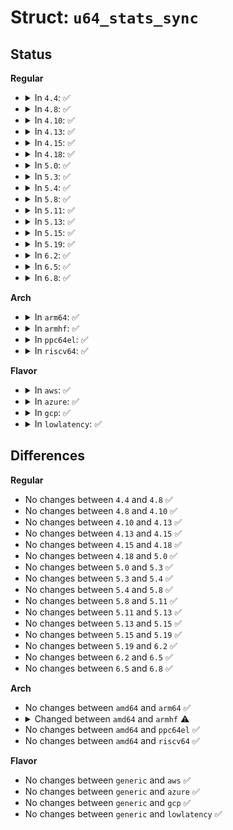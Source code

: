 # Struct: <code>u64_stats_sync</code>

## Status
<b>Regular</b>
<ul>
<li>
<details>
<summary>In <code>4.4</code>: ✅</summary>

```c
struct u64_stats_sync {
};
```
</details>
</li>
<li>
<details>
<summary>In <code>4.8</code>: ✅</summary>

```c
struct u64_stats_sync {
};
```
</details>
</li>
<li>
<details>
<summary>In <code>4.10</code>: ✅</summary>

```c
struct u64_stats_sync {
};
```
</details>
</li>
<li>
<details>
<summary>In <code>4.13</code>: ✅</summary>

```c
struct u64_stats_sync {
};
```
</details>
</li>
<li>
<details>
<summary>In <code>4.15</code>: ✅</summary>

```c
struct u64_stats_sync {
};
```
</details>
</li>
<li>
<details>
<summary>In <code>4.18</code>: ✅</summary>

```c
struct u64_stats_sync {
};
```
</details>
</li>
<li>
<details>
<summary>In <code>5.0</code>: ✅</summary>

```c
struct u64_stats_sync {
};
```
</details>
</li>
<li>
<details>
<summary>In <code>5.3</code>: ✅</summary>

```c
struct u64_stats_sync {
};
```
</details>
</li>
<li>
<details>
<summary>In <code>5.4</code>: ✅</summary>

```c
struct u64_stats_sync {
};
```
</details>
</li>
<li>
<details>
<summary>In <code>5.8</code>: ✅</summary>

```c
struct u64_stats_sync {
};
```
</details>
</li>
<li>
<details>
<summary>In <code>5.11</code>: ✅</summary>

```c
struct u64_stats_sync {
};
```
</details>
</li>
<li>
<details>
<summary>In <code>5.13</code>: ✅</summary>

```c
struct u64_stats_sync {
};
```
</details>
</li>
<li>
<details>
<summary>In <code>5.15</code>: ✅</summary>

```c
struct u64_stats_sync {
};
```
</details>
</li>
<li>
<details>
<summary>In <code>5.19</code>: ✅</summary>

```c
struct u64_stats_sync {
};
```
</details>
</li>
<li>
<details>
<summary>In <code>6.2</code>: ✅</summary>

```c
struct u64_stats_sync {
};
```
</details>
</li>
<li>
<details>
<summary>In <code>6.5</code>: ✅</summary>

```c
struct u64_stats_sync {
};
```
</details>
</li>
<li>
<details>
<summary>In <code>6.8</code>: ✅</summary>

```c
struct u64_stats_sync {
};
```
</details>
</li>
</ul>
<b>Arch</b>
<ul>
<li>
<details>
<summary>In <code>arm64</code>: ✅</summary>

```c
struct u64_stats_sync {
};
```
</details>
</li>
<li>
<details>
<summary>In <code>armhf</code>: ✅</summary>

```c
struct u64_stats_sync {
    seqcount_t seq;
};
```
</details>
</li>
<li>
<details>
<summary>In <code>ppc64el</code>: ✅</summary>

```c
struct u64_stats_sync {
};
```
</details>
</li>
<li>
<details>
<summary>In <code>riscv64</code>: ✅</summary>

```c
struct u64_stats_sync {
};
```
</details>
</li>
</ul>
<b>Flavor</b>
<ul>
<li>
<details>
<summary>In <code>aws</code>: ✅</summary>

```c
struct u64_stats_sync {
};
```
</details>
</li>
<li>
<details>
<summary>In <code>azure</code>: ✅</summary>

```c
struct u64_stats_sync {
};
```
</details>
</li>
<li>
<details>
<summary>In <code>gcp</code>: ✅</summary>

```c
struct u64_stats_sync {
};
```
</details>
</li>
<li>
<details>
<summary>In <code>lowlatency</code>: ✅</summary>

```c
struct u64_stats_sync {
};
```
</details>
</li>
</ul>

## Differences
<b>Regular</b>
<ul>
<li>
No changes between <code>4.4</code> and <code>4.8</code> ✅
</li>
<li>
No changes between <code>4.8</code> and <code>4.10</code> ✅
</li>
<li>
No changes between <code>4.10</code> and <code>4.13</code> ✅
</li>
<li>
No changes between <code>4.13</code> and <code>4.15</code> ✅
</li>
<li>
No changes between <code>4.15</code> and <code>4.18</code> ✅
</li>
<li>
No changes between <code>4.18</code> and <code>5.0</code> ✅
</li>
<li>
No changes between <code>5.0</code> and <code>5.3</code> ✅
</li>
<li>
No changes between <code>5.3</code> and <code>5.4</code> ✅
</li>
<li>
No changes between <code>5.4</code> and <code>5.8</code> ✅
</li>
<li>
No changes between <code>5.8</code> and <code>5.11</code> ✅
</li>
<li>
No changes between <code>5.11</code> and <code>5.13</code> ✅
</li>
<li>
No changes between <code>5.13</code> and <code>5.15</code> ✅
</li>
<li>
No changes between <code>5.15</code> and <code>5.19</code> ✅
</li>
<li>
No changes between <code>5.19</code> and <code>6.2</code> ✅
</li>
<li>
No changes between <code>6.2</code> and <code>6.5</code> ✅
</li>
<li>
No changes between <code>6.5</code> and <code>6.8</code> ✅
</li>
</ul>
<b>Arch</b>
<ul>
<li>
No changes between <code>amd64</code> and <code>arm64</code> ✅
</li>
<li>
<details>
<summary>Changed between <code>amd64</code> and <code>armhf</code> ⚠️</summary>
<ul>
<li>
<b>Field added. </b>
<code>seqcount_t seq</code>
</li>
</ul>
</details>
</li>
<li>
No changes between <code>amd64</code> and <code>ppc64el</code> ✅
</li>
<li>
No changes between <code>amd64</code> and <code>riscv64</code> ✅
</li>
</ul>
<b>Flavor</b>
<ul>
<li>
No changes between <code>generic</code> and <code>aws</code> ✅
</li>
<li>
No changes between <code>generic</code> and <code>azure</code> ✅
</li>
<li>
No changes between <code>generic</code> and <code>gcp</code> ✅
</li>
<li>
No changes between <code>generic</code> and <code>lowlatency</code> ✅
</li>
</ul>
